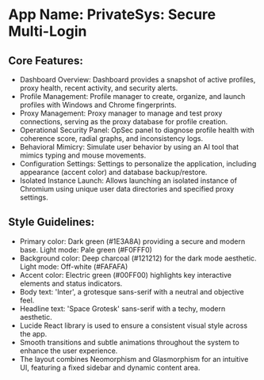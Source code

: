 # **App Name**: PrivateSys: Secure Multi-Login

## Core Features:

- Dashboard Overview: Dashboard provides a snapshot of active profiles, proxy health, recent activity, and security alerts.
- Profile Management: Profile manager to create, organize, and launch profiles with Windows and Chrome fingerprints.
- Proxy Management: Proxy manager to manage and test proxy connections, serving as the proxy database for profile creation.
- Operational Security Panel: OpSec panel to diagnose profile health with coherence score, radial graphs, and inconsistency logs.
- Behavioral Mimicry: Simulate user behavior by using an AI tool that mimics typing and mouse movements.
- Configuration Settings: Settings to personalize the application, including appearance (accent color) and database backup/restore.
- Isolated Instance Launch: Allows launching an isolated instance of Chromium using unique user data directories and specified proxy settings.

## Style Guidelines:

- Primary color: Dark green (#1E3A8A) providing a secure and modern base. Light mode: Pale green (#F0FFF0)
- Background color: Deep charcoal (#121212) for the dark mode aesthetic. Light mode: Off-white (#FAFAFA)
- Accent color: Electric green (#00FF00) highlights key interactive elements and status indicators.
- Body text: 'Inter', a grotesque sans-serif with a neutral and objective feel.
- Headline text: 'Space Grotesk' sans-serif with a techy, modern aesthetic.
- Lucide React library is used to ensure a consistent visual style across the app.
- Smooth transitions and subtle animations throughout the system to enhance the user experience.
- The layout combines Neomorphism and Glasmorphism for an intuitive UI, featuring a fixed sidebar and dynamic content area.
